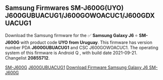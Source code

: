 <h2>Samsung Firmwares SM-J600G(UYO) J600GUBUACUG1/J600GOWOACUC1/J600GDXUACUG1</h2>
Download the Samsung firmware for the ✅ <strong>Samsung Galaxy J6 </strong> ⭐ <strong>SM-J600G</strong> with product code <strong>UYO</strong> <strong> from Uruguay</strong>. This firmware has version number PDA <strong>J600GUBUACUG1</strong> and CSC J600GOWOACUC1. The operating system of this firmware is Android Q , with build date 2021-09-21. Changelist <strong>20855712</strong>.


[SM-J600G](https://samfirm.shop/samsung/model/SM-J600G)
[J600GUBUACUG1](https://samfirm.shop/samsung/pda/J600GUBUACUG1)
[Download Firmware Samsung Galaxy J6 SM-J600G](https://samfirm.shop/samsung/firmware/458011)
